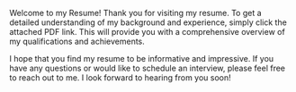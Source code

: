 Welcome to my Resume!
Thank you for visiting my resume. To get a detailed understanding of my background and experience, simply click the attached PDF link. This will provide you with a comprehensive overview of my qualifications and achievements.

I hope that you find my resume to be informative and impressive. If you have any questions or would like to schedule an interview, please feel free to reach out to me. I look forward to hearing from you soon!
